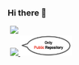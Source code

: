 ### Hi there 👋

<div style="display:table; width:100%; margin:5px">

  <div style="float:right display:table-cell; width:45%;">
    <a href="https://github.com/anuraghazra/github-readme-stats">
      <img width="45%" src="https://github-readme-stats.vercel.app/api?username=hamadayuuki&count_private=true&show_icons=true" />
    </a>
  </div>

<div style="float:left display:table-cell; width:45%;">
  <a href="https://github.com/anuraghazra/convoychat">
    <img width="45%" src="https://github-readme-stats.vercel.app/api/top-langs/?username=hamadayuuki&langs_count=3&hide=Jupyter Notebook&layout=compact" />
  </a>
  <img width="45%" src="attentionComment.png" />
</div>
